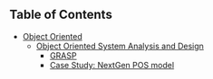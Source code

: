 ## Table of Contents
 - [Object Oriented](http://magvari.com/the-Indian-BTech-theory/objectOriented)
   - [Object Oriented System Analysis and Design](http://magvari.com/the-Indian-BTech-theory/objectOriented/OOSystemAnalysisDesign)
       - [GRASP](http://magvari.com/the-Indian-BTech-theory/objectOriented/GRASP)
       - [Case Study: NextGen POS model](http://magvari.com/the-Indian-BTech-theory/objectOriented/NextGenPOS)
